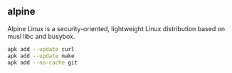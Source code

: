 alpine
-

Alpine Linux is a security-oriented, lightweight Linux distribution based on musl libc and busybox.

````sh
apk add --update curl
apk add --update make
apk add --no-cache git
````
